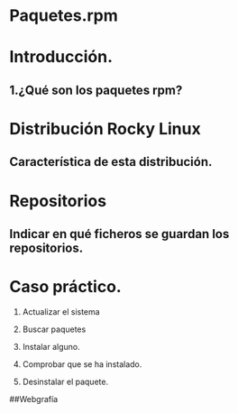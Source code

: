 # Paquetes.rpm

# Introducción.

## 1.¿Qué son los paquetes rpm?

# Distribución Rocky Linux

## Característica de esta distribución.

# Repositorios

## Indicar en qué ficheros se guardan los repositorios.

# Caso práctico.
  
  1. Actualizar el sistema
  
  2. Buscar paquetes
  
  3. Instalar alguno.
  
  4. Comprobar que se ha instalado.
  
  5. Desinstalar el paquete.

##Webgrafía
